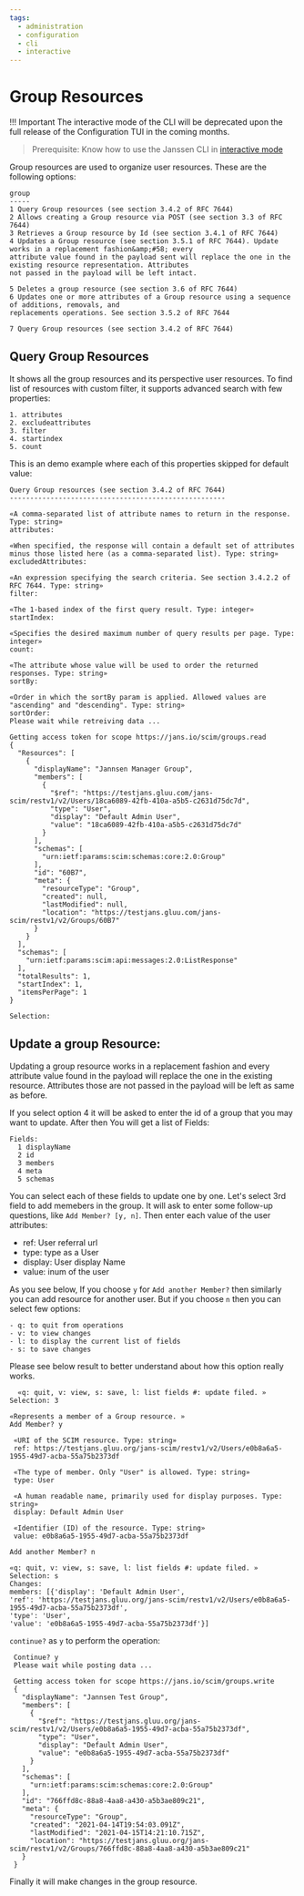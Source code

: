 ```yaml
---
tags:
  - administration
  - configuration
  - cli
  - interactive
---
```


# Group Resources

!!! Important
    The interactive mode of the CLI will be deprecated upon the full release of the Configuration TUI in the coming months.

> Prerequisite: Know how to use the Janssen CLI in [interactive mode](im-index.md)

Group resources are used to organize user resources. These are the following options:

```
group
-----
1 Query Group resources (see section 3.4.2 of RFC 7644)
2 Allows creating a Group resource via POST (see section 3.3 of RFC 7644)
3 Retrieves a Group resource by Id (see section 3.4.1 of RFC 7644)
4 Updates a Group resource (see section 3.5.1 of RFC 7644). Update works in a replacement fashion&amp;#58; every
attribute value found in the payload sent will replace the one in the existing resource representation. Attributes 
not passed in the payload will be left intact.

5 Deletes a group resource (see section 3.6 of RFC 7644)
6 Updates one or more attributes of a Group resource using a sequence of additions, removals, and 
replacements operations. See section 3.5.2 of RFC 7644

7 Query Group resources (see section 3.4.2 of RFC 7644)

```

## Query Group Resources

It shows all the group resources and its perspective user resources. To find list of resources with custom filter, it supports advanced search with few properties:

    1. attributes
    2. excludeattributes
    3. filter
    4. startindex
    5. count

This is an demo example where each of this properties skipped for default value:

```
Query Group resources (see section 3.4.2 of RFC 7644)
-----------------------------------------------------

«A comma-separated list of attribute names to return in the response. Type: string»
attributes: 

«When specified, the response will contain a default set of attributes minus those listed here (as a comma-separated list). Type: string»
excludedAttributes: 

«An expression specifying the search criteria. See section 3.4.2.2 of RFC 7644. Type: string»
filter: 

«The 1-based index of the first query result. Type: integer»
startIndex: 

«Specifies the desired maximum number of query results per page. Type: integer»
count: 

«The attribute whose value will be used to order the returned responses. Type: string»
sortBy: 

«Order in which the sortBy param is applied. Allowed values are "ascending" and "descending". Type: string»
sortOrder: 
Please wait while retreiving data ...

Getting access token for scope https://jans.io/scim/groups.read
{
  "Resources": [
    {
      "displayName": "Jannsen Manager Group",
      "members": [
        {
          "$ref": "https://testjans.gluu.com/jans-scim/restv1/v2/Users/18ca6089-42fb-410a-a5b5-c2631d75dc7d",
          "type": "User",
          "display": "Default Admin User",
          "value": "18ca6089-42fb-410a-a5b5-c2631d75dc7d"
        }
      ],
      "schemas": [
        "urn:ietf:params:scim:schemas:core:2.0:Group"
      ],
      "id": "60B7",
      "meta": {
        "resourceType": "Group",
        "created": null,
        "lastModified": null,
        "location": "https://testjans.gluu.com/jans-scim/restv1/v2/Groups/60B7"
      }
    }
  ],
  "schemas": [
    "urn:ietf:params:scim:api:messages:2.0:ListResponse"
  ],
  "totalResults": 1,
  "startIndex": 1,
  "itemsPerPage": 1
}

Selection: 

```
## Update a group Resource: 
  
Updating a group resource works in a replacement fashion and every attribute value found in the payload will replace the one in the existing resource. Attributes those are not passed in the payload will be left as same as before.

If you select option 4 it will be asked to enter the id of a group that you may want to update. After then You will get a list of Fields:

  ```
  Fields:
    1 displayName
    2 id
    3 members
    4 meta
    5 schemas
  ```

You can select each of these fields to update one by one. Let's select 3rd field to add memebers in the group. It will ask to enter some follow-up questions, like `Add Member? [y, n]`. Then enter each value of the user attributes:
  
  - ref: User referral url
  - type: type as a User
  - display: User display Name
  - value: inum of the user

  As you see below, If you choose `y` for `Add another Member?` then similarly you can add resource for another user. But if you choose `n` then you can select few options: 

    - q: to quit from operations
    - v: to view changes
    - l: to display the current list of fields
    - s: to save changes
  
  Please see below result to better understand about how this option really works.

  ```
    «q: quit, v: view, s: save, l: list fields #: update filed. »
Selection: 3

«Represents a member of a Group resource. »
Add Member? y

   «URI of the SCIM resource. Type: string»
   ref: https://testjans.gluu.org/jans-scim/restv1/v2/Users/e0b8a6a5-1955-49d7-acba-55a75b2373df

   «The type of member. Only "User" is allowed. Type: string»
   type: User

   «A human readable name, primarily used for display purposes. Type: string»
   display: Default Admin User

   «Identifier (ID) of the resource. Type: string»
   value: e0b8a6a5-1955-49d7-acba-55a75b2373df

Add another Member? n

«q: quit, v: view, s: save, l: list fields #: update filed. »
Selection: s
Changes:
members: [{'display': 'Default Admin User',
 'ref': 'https://testjans.gluu.org/jans-scim/restv1/v2/Users/e0b8a6a5-1955-49d7-acba-55a75b2373df',
 'type': 'User',
 'value': 'e0b8a6a5-1955-49d7-acba-55a75b2373df'}]
  ```

`continue?` as `y` to perform the operation:

 ```
  Continue? y
  Please wait while posting data ...

  Getting access token for scope https://jans.io/scim/groups.write
  {
    "displayName": "Jannsen Test Group",
    "members": [
      {
        "$ref": "https://testjans.gluu.org/jans-scim/restv1/v2/Users/e0b8a6a5-1955-49d7-acba-55a75b2373df",
        "type": "User",
        "display": "Default Admin User",
        "value": "e0b8a6a5-1955-49d7-acba-55a75b2373df"
      }
    ],
    "schemas": [
      "urn:ietf:params:scim:schemas:core:2.0:Group"
    ],
    "id": "766ffd8c-88a8-4aa8-a430-a5b3ae809c21",
    "meta": {
      "resourceType": "Group",
      "created": "2021-04-14T19:54:03.091Z",
      "lastModified": "2021-04-15T14:21:10.715Z",
      "location": "https://testjans.gluu.org/jans-scim/restv1/v2/Groups/766ffd8c-88a8-4aa8-a430-a5b3ae809c21"
    }
  }
 ```
Finally it will make changes in the group resource.
